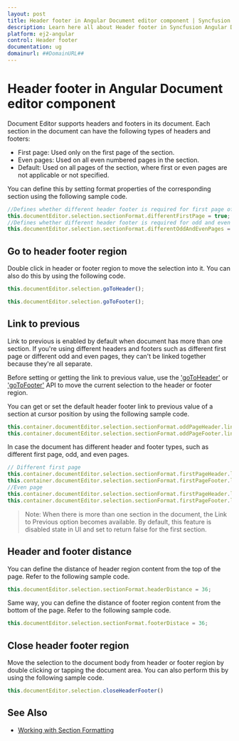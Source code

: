 ```yaml
---
layout: post
title: Header footer in Angular Document editor component | Syncfusion
description: Learn here all about Header footer in Syncfusion Angular Document editor component of Syncfusion Essential JS 2 and more.
platform: ej2-angular
control: Header footer 
documentation: ug
domainurl: ##DomainURL##
---
```


# Header footer in Angular Document editor component

Document Editor supports headers and footers in its document. Each section in the document can have the following types of headers and footers:

* First page: Used only on the first page of the section.
* Even pages: Used on all even numbered pages in the section.
* Default: Used on all pages of the section, where first or even pages are not applicable or not specified.

You can define this by setting format properties of the corresponding section using the following sample code.

```typescript
//Defines whether different header footer is required for first page of the section
this.documentEditor.selection.sectionFormat.differentFirstPage = true;
//Defines whether different header footer is required for odd and even pages in the section
this.documentEditor.selection.sectionFormat.differentOddAndEvenPages = true;
```

## Go to header footer region

Double click in header or footer region to move the selection into it. You can also do this by using the following code.

```typescript
this.documentEditor.selection.goToHeader();
```

```typescript
this.documentEditor.selection.goToFooter();
```

## Link to previous

Link to previous is enabled by default when document has more than one section. If you're using different headers and footers such as different first page or different odd and even pages, they can't be linked together because they're all separate.

Before setting or getting the link to previous value, use the ['goToHeader'](https://ej2.syncfusion.com/angular/documentation/api/document-editor/selection/#gotoheader) or ['goToFooter'](https://ej2.syncfusion.com/angular/documentation/api/document-editor/selection/#gotofooter) API to move the current selection to the header or footer region.

You can get or set the default header footer link to previous value of a section at cursor position by using the following sample code.

```typescript
this.container.documentEditor.selection.sectionFormat.oddPageHeader.linkToPrevious = false;
this.container.documentEditor.selection.sectionFormat.oddPageFooter.linkToPrevious = false;
```

In case the document has different header and footer types, such as different first page, odd, and even pages.

```typescript
// Different first page
this.container.documentEditor.selection.sectionFormat.firstPageHeader.linkToPrevious = false;
this.container.documentEditor.selection.sectionFormat.firstPageFooter.linkToPrevious = false;
//Even page
this.container.documentEditor.selection.sectionFormat.firstPageHeader.linkToPrevious = false;
this.container.documentEditor.selection.sectionFormat.firstPageFooter.linkToPrevious = false;
```

>Note: When there is more than one section in the document, the Link to Previous option becomes available. By default, this feature is disabled state in UI and set to return false for the first section.

## Header and footer distance

You can define the distance of header region content from the top of the page. Refer to the following sample code.

```typescript
this.documentEditor.selection.sectionFormat.headerDistance = 36;
```

Same way, you can define the distance of footer region content from the bottom of the page. Refer to the following sample code.

```typescript
this.documentEditor.selection.sectionFormat.footerDistace = 36;
```

## Close header footer region

Move the selection to the document body from header or footer region by double clicking or tapping the document area. You can also perform this by using the following sample code.

```typescript
this.documentEditor.selection.closeHeaderFooter()
```

## See Also

* [Working with Section Formatting](../document-editor/section-format/)